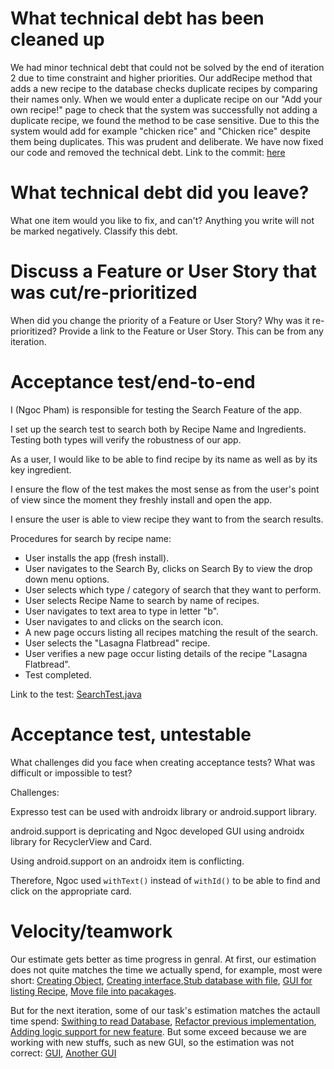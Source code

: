What technical debt has been cleaned up
========================================

We had minor technical debt that could not be solved by the end of iteration 2 due to time constraint and higher priorities. 
Our addRecipe method that adds a new recipe to the database checks duplicate recipes by comparing their names only.
When we would enter a duplicate recipe on our "Add your own recipe!" page to check that the system was successfully not adding
a duplicate recipe, we found the method to be case sensitive.
Due to this the system would add for example "chicken rice" and "Chicken rice" despite them being duplicates.
This was prudent and deliberate. We have now fixed our code and removed the technical debt.
Link to the commit: [here](https://code.cs.umanitoba.ca/winter-2022-a02/group-10/irecipe/-/commit/8acc8c03b7d826b280d660d0f3ac73d3d92820aa)

What technical debt did you leave?
==================================

What one item would you like to fix, and can't? Anything you write will not
be marked negatively. Classify this debt.

Discuss a Feature or User Story that was cut/re-prioritized
============================================

When did you change the priority of a Feature or User Story? Why was it
re-prioritized? Provide a link to the Feature or User Story. This can be from any
iteration.

Acceptance test/end-to-end
==========================

I (Ngoc Pham) is responsible for testing the Search Feature of the app.

I set up the search test to search both by Recipe Name and Ingredients. Testing both types will verify the robustness of our app.

As a user, I would like to be able to find recipe by its name as well as by its key ingredient.

I ensure the flow of the test makes the most sense as from the user's point of view since the moment they freshly install and open the app.

I ensure the user is able to view recipe they want to from the search results.

Procedures for search by recipe name:
- User installs the app (fresh install).
- User navigates to the Search By, clicks on Search By to view the drop down menu options. 
- User selects which type / category of search that they want to perform.
- User selects Recipe Name to search by name of recipes.
- User navigates to text area to type in letter "b".
- User navigates to and clicks on the search icon.
- A new page occurs listing all recipes matching the result of the search.
- User selects the "Lasagna Flatbread" recipe.
- User verifies a new page occur listing details of the recipe "Lasagna Flatbread".
- Test completed.

Link to the test: [SearchTest.java](https://code.cs.umanitoba.ca/winter-2022-a02/group-10/irecipe/-/blob/76-acceptance-test-searchtest-modification/app/src/androidTest/java/comp3350/iRecipe/SearchTest.java)


Acceptance test, untestable
===============

What challenges did you face when creating acceptance tests? What was difficult
or impossible to test?

Challenges:

Expresso test can be used with androidx library or android.support library.

android.support is depricating and Ngoc developed GUI using androidx library for RecyclerView and Card.

Using android.support on an androidx item is conflicting.

Therefore, Ngoc used `withText()` instead of `withId()` to be able to find and click on the appropriate card.

Velocity/teamwork
=================

Our estimate gets better as time progress in genral. At first, our estimation does not quite matches the time we actually spend, for example, most were short: [Creating Object](https://code.cs.umanitoba.ca/winter-2022-a02/group-10/irecipe/-/issues/23), 
[Creating interface](https://code.cs.umanitoba.ca/winter-2022-a02/group-10/irecipe/-/issues/25),[Stub database with file](https://code.cs.umanitoba.ca/winter-2022-a02/group-10/irecipe/-/issues/24),
 [GUI for listing Recipe](https://code.cs.umanitoba.ca/winter-2022-a02/group-10/irecipe/-/issues/29), [Move file into pacakages](https://code.cs.umanitoba.ca/winter-2022-a02/group-10/irecipe/-/issues/33). 
 
But for the next iteration, some of our task's estimation matches the actaull time spend: [Swithing to read Database](https://code.cs.umanitoba.ca/winter-2022-a02/group-10/irecipe/-/issues/49), [Refactor previous implementation](https://code.cs.umanitoba.ca/winter-2022-a02/group-10/irecipe/-/issues/52), [Adding logic support for new feature](https://code.cs.umanitoba.ca/winter-2022-a02/group-10/irecipe/-/issues/53). But some exceed because we are working with new stuffs, such as new GUI, so the estimation was not correct: [GUI](https://code.cs.umanitoba.ca/winter-2022-a02/group-10/irecipe/-/issues/57), [Another GUI](https://code.cs.umanitoba.ca/winter-2022-a02/group-10/irecipe/-/issues/50)
